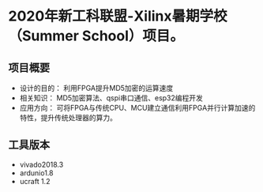 
# 2020年新工科联盟-Xilinx暑期学校（Summer School）项目。



## 项目概要
  + 设计的目的：
               利用FPGA提升MD5加密的运算速度
  + 相关知识：
               MD5加密算法、qspi串口通信、esp32编程开发
  + 应用方向：  可将FPGA与传统CPU、MCU建立通信利用FPGA并行计算加速的特性，提升传统处理器的算力。

## ⼯具版本
   + vivado2018.3  
   + ardunio1.8
   + ucraft 1.2
